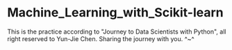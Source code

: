 # Machine_Learning_with_Scikit-learn
This is the practice according to "Journey to Data Scientists with Python", all right reserved to Yun-Jie Chen.
Sharing the journey with you. ^~^
